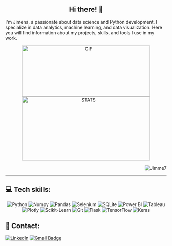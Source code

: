 <div align="center">
  
## Hi there! 👋
  
</div>

I'm Jimena, a passionate about data science and Python development. I specialize in data analytics, machine learning, and data visualization. Here you will find information about my projects, skills, and tools I use in my work.
<div align="center">
  <p>
    <img src="girlcoding.gif" alt="GIF" width="400" height="160" />
    <img src="https://github-readme-stats.vercel.app/api?username=Jimme7&theme=radical&hide_border=false&include_all_commits=true&count_private=true" alt="STATS" width="400" height="200" />
  </p>
  <p align="right">
    <img src="https://komarev.com/ghpvc/?username=Jimme7&label=Profile%20views&color=0e75b6&style=flat" alt="Jimme7" /> 
  </p>
</div>


---
## 💻 Tech skills:

<p align="center">
  <img src="https://img.shields.io/badge/Python-yellow?style=for-the-badge&logo=python&logoColor=white&labelColor=101010" alt="Python"/>
  <img src="https://img.shields.io/badge/Numpy-777BB4?style=for-the-badge&logo=numpy&logoColor=white&labelColor=101010" alt="Numpy"/>
  <img src="https://img.shields.io/badge/Pandas-2C2D72?style=for-the-badge&logo=pandas&logoColor=white&labelColor=101010" alt="Pandas"/>
  <img src="https://img.shields.io/badge/Selenium-43B02A?style=for-the-badge&logo=Selenium&logoColor=white&labelColor=101010" alt="Selenium"/>
  <img src="https://img.shields.io/badge/SQLite-07405E?style=for-the-badge&logo=sqlite&logoColor=white" alt="SQLite"/>
  <img src="https://img.shields.io/badge/PowerBI-F2C811?style=for-the-badge&logo=Power%20BI&logoColor=white" alt="Power BI"/>
  <img src="https://img.shields.io/badge/Tableau-E97627?style=for-the-badge&logo=Tableau&logoColor=white" alt="Tableau"/>
  <img src="https://img.shields.io/badge/Plotly-239120?style=for-the-badge&logo=plotly&logoColor=white" alt="Plotly"/>
  <img src="https://img.shields.io/badge/scikit_learn-F7931E?style=for-the-badge&logo=scikit-learn&logoColor=white" alt="Scikit-Learn"/>
  <img src="https://img.shields.io/badge/GIT-E44C30?style=for-the-badge&logo=git&logoColor=white&labelColor=101010" alt="Git"/>
  <img src="https://img.shields.io/badge/Flask-000000?style=for-the-badge&logo=flask&logoColor=white&labelColor=101010" alt="Flask"/>
  <img src="https://img.shields.io/badge/TensorFlow-FF6F00?style=for-the-badge&logo=tensorflow&logoColor=white&labelColor=101010" alt="TensorFlow"/>
  <img src="https://img.shields.io/badge/Keras-FF0000?style=for-the-badge&logo=keras&logoColor=white&labelColor=101010" alt="Keras"/>
</p>

## 📩 Contact:
[![LinkedIn](https://img.shields.io/badge/LinkedIn-%230077B5.svg?logo=linkedin&logoColor=white)](https://www.linkedin.com/in/jimeali/)
[![Gmail Badge](https://img.shields.io/badge/-Gmail-c14438?style=flat-plastic&logo=Gmail&logoColor=white&link=mailto:jimena.alia.97@gmail.com)](mailto:jimena.alia.97@gmail.com)


<!--
**Jimme7/Jimme7** is a ✨ _special_ ✨ repository because its `README.md` (this file) appears on your GitHub profile.

Here are some ideas to get you started:

- 🔭 I’m currently working on ...
- 🌱 I’m currently learning ...
- 👯 I’m looking to collaborate on ...
- 🤔 I’m looking for help with ...
- 💬 Ask me about ...
- 📫 How to reach me: ...
- 😄 Pronouns: ...
- ⚡ Fun fact: ...
-->
